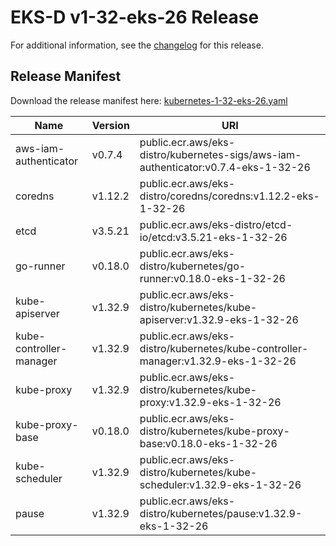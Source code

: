# EKS-D v1-32-eks-26 Release

For additional information, see the [changelog](CHANGELOG-v1-32-eks-26.md) for this release.

## Release Manifest

Download the release manifest here: [kubernetes-1-32-eks-26.yaml](https://distro.eks.amazonaws.com/kubernetes-1-32/kubernetes-1-32-eks-26.yaml)

| Name | Version | URI |
|------|---------|-----|
| aws-iam-authenticator | v0.7.4 | public.ecr.aws/eks-distro/kubernetes-sigs/aws-iam-authenticator:v0.7.4-eks-1-32-26 |
| coredns | v1.12.2 | public.ecr.aws/eks-distro/coredns/coredns:v1.12.2-eks-1-32-26 |
| etcd | v3.5.21 | public.ecr.aws/eks-distro/etcd-io/etcd:v3.5.21-eks-1-32-26 |
| go-runner | v0.18.0 | public.ecr.aws/eks-distro/kubernetes/go-runner:v0.18.0-eks-1-32-26 |
| kube-apiserver | v1.32.9 | public.ecr.aws/eks-distro/kubernetes/kube-apiserver:v1.32.9-eks-1-32-26 |
| kube-controller-manager | v1.32.9 | public.ecr.aws/eks-distro/kubernetes/kube-controller-manager:v1.32.9-eks-1-32-26 |
| kube-proxy | v1.32.9 | public.ecr.aws/eks-distro/kubernetes/kube-proxy:v1.32.9-eks-1-32-26 |
| kube-proxy-base | v0.18.0 | public.ecr.aws/eks-distro/kubernetes/kube-proxy-base:v0.18.0-eks-1-32-26 |
| kube-scheduler | v1.32.9 | public.ecr.aws/eks-distro/kubernetes/kube-scheduler:v1.32.9-eks-1-32-26 |
| pause | v1.32.9 | public.ecr.aws/eks-distro/kubernetes/pause:v1.32.9-eks-1-32-26 |
